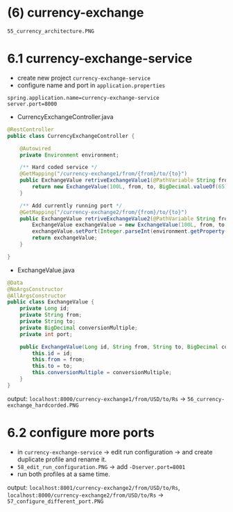 # (6) currency-exchange
`55_currency_architecture.PNG`

# 6.1 currency-exchange-service

- create new project `currency-exchange-service`
- configure name and port in `application.properties` 
```properties
spring.application.name=currency-exchange-service
server.port=8000
```

- CurrencyExchangeController.java
```java
@RestController
public class CurrencyExchangeController {

    @Autowired
    private Environment environment;

    /** Hard coded service */
    @GetMapping("/currency-exchange1/from/{from}/to/{to}")
    public ExchangeValue retriveExchangeValue1(@PathVariable String from, @PathVariable String to){
        return new ExchangeValue(100L, from, to, BigDecimal.valueOf(65));
    }

    /** Add currently running port */
    @GetMapping("/currency-exchange2/from/{from}/to/{to}")
    public ExchangeValue retriveExchangeValue2(@PathVariable String from, @PathVariable String to){
        ExchangeValue exchangeValue = new ExchangeValue(100L, from, to, BigDecimal.valueOf(65));
        exchangeValue.setPort(Integer.parseInt(environment.getProperty("local.server.port")))  ;
        return exchangeValue;
    }

}
```

- ExchangeValue.java
```java
@Data
@NoArgsConstructor
@AllArgsConstructor
public class ExchangeValue {
    private Long id;
    private String from;
    private String to;
    private BigDecimal conversionMultiple;
    private int port;

    public ExchangeValue(Long id, String from, String to, BigDecimal conversionMultiple) {
        this.id = id;
        this.from = from;
        this.to = to;
        this.conversionMultiple = conversionMultiple;
    }
}
```

output: `localhost:8000/currency-exchange1/from/USD/to/Rs` -> `56_currency-exchange_hardcorded.PNG`

# 6.2 configure more ports

- in `currency-exchange-service` -> edit run configuration -> and create duplicate profile and rename it.
- `58_edit_run_configuration.PNG` -> add `-Dserver.port=8001`
- run both profiles at a same time.

output: 
`localhost:8001/currency-exchange2/from/USD/to/Rs`, `localhost:8000/currency-exchange2/from/USD/to/Rs` ->
 `57_configure_different_port.PNG`